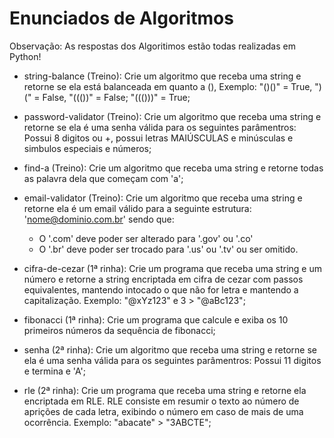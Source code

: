 # Enunciados de Algoritmos

Observação: As respostas dos Algoritimos estão todas realizadas em Python!

* string-balance (Treino): Crie um algoritmo que receba uma string e retorne se ela está balanceada em quanto a (), Exemplo: "()()" = True, ")(" = False, "((())" = False; "((()))" = True;

* password-validator (Treino): Crie um algoritmo que receba uma string e retorne se ela é uma senha válida para os seguintes parâmentros: Possui 8 digitos ou +, possui letras MAIÚSCULAS e minúsculas e simbulos especiais e números;

* find-a (Treino): Crie um algoritmo que receba uma string e retorne todas as palavra dela que começam com 'a';

* email-validator (Treino): Crie um algoritmo que receba uma string e retorne ela é um email válido para a seguinte estrutura: 'nome@dominio.com.br' sendo que:
  * O '.com' deve poder ser alterado para '.gov' ou '.co'
  * O '.br' deve poder ser trocado para '.us' ou '.tv' ou ser omitido.

* cifra-de-cezar (1ª rinha): Crie um programa que receba uma string e um número e retorne a string encriptada em cifra de cezar com passos equivalentes, mantendo intocado o que não for letra e mantendo a capitalização. Exemplo: "@xYz123" e 3 > "@aBc123";

* fibonacci (1ª rinha): Crie um programa que calcule e exiba os 10 primeiros números da sequência de fibonacci;

* senha (2ª rinha): Crie um algoritmo que receba uma string e retorne se ela é uma senha válida para os seguintes parâmentros: Possui 11 digitos e termina e 'A';

* rle (2ª rinha): Crie um programa que receba uma string e retorne ela encriptada em RLE. RLE consiste em resumir o texto ao número de aprições de cada letra, exibindo o número em caso de mais de uma ocorrência. Exemplo: "abacate" > "3ABCTE";
